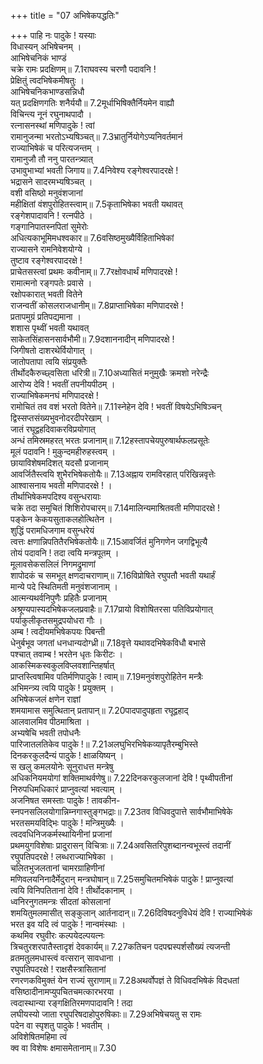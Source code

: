 +++
title = "07 अभिषेकपद्धतिः"

+++
पाहि नः पादुके ! यस्याः  
विधास्यन् अभिषेचनम् ।  
आभिषेचनिकं भाण्डं  
चक्रे रामः प्रदक्षिणम्॥ 7.1राघवस्य चरणौ पदावनि !  
प्रेक्षितुं त्वदभिषेकमीषतुः ।  
आभिषेचनिकभाण्डसन्निधौ  
यत् प्रदक्षिणगतिः शनैर्ययौ॥ 7.2मूर्धाभिषिक्तैर्नियमेन वाह्यौ  
विचिन्त्य नूनं रघुनाथपादौ ।  
रत्नासनस्थां मणिपादुके ! त्वां  
रामानुजन्मा भरतोऽभ्यषिञ्चत्॥ 7.3भ्रातुर्नियोगेऽप्यनिवर्तमानं  
राज्याभिषेकं च परित्यजन्तम् ।  
रामानुजौ तौ ननु पारतन्त्र्यात्  
उभावुभाभ्यां भवती जिगाय॥ 7.4निवेश्य रङ्गेश्वरपादरक्षे !  
भद्रासने सादरमभ्यषिञ्चत् ।  
वशी वसिष्ठो मनुवंशजानां  
महीक्षितां वंशपुरोहितस्त्वाम्॥ 7.5कृताभिषेका भवती यथावत्  
रङ्गेशपादावनि ! रत्नपीठे ।  
गङ्गानिपातस्नपितां सुमेरोः  
अधित्यकाभूमिमधश्वकार॥ 7.6वसिष्ठमुख्यैर्विहिताभिषेकां  
राज्यासने रामनिवेशयोग्ये ।  
तुष्टाव रङ्गेश्वरपादरक्षे !  
प्राचेतसस्त्वां प्रथमः कवीनाम्॥ 7.7रक्षोवधार्थं मणिपादरक्षे !  
रामात्मनो रङ्गपतेः प्रवासे ।  
रक्षोपकारात् भवती वितेने  
राजन्वतीं कोसलराजधानीम्॥ 7.8प्राप्ताभिषेका मणिपादरक्षे !  
प्रतापमुग्रं प्रतिपद्यमाना ।  
शशास पृथ्वीं भवती यथावत्  
साकेतसिंहासनसार्वभौमी॥ 7.9दशाननादीन् मणिपादरक्षे !  
जिगीषतो दाशरथेर्वियोगात् ।  
जातोपतापा त्वयि संप्रयुक्तैः  
तीर्थोदकैरुच्छ्वसिता धरित्री॥ 7.10अध्यासितं मनुमुखैः क्रमशो नरेन्द्रैः  
आरोप्य देवि ! भवतीं तपनीयपीठम् ।  
राज्याभिषेकमनघं मणिपादरक्षे !  
रामोचितं तव वशं भरतो वितेने॥ 7.11स्नेहेन देवि ! भवतीं विषयेऽभिषिञ्चन्  
द्विस्सप्तसंख्यभुवनोदरदीपरेखाम् ।  
जातं रघूद्वहदिवाकरविप्रयोगात्  
अन्धं तमिस्रमहरत् भरतः प्रजानाम्॥ 7.12हस्तापचेयपुरुषार्थफलप्रसूतेः  
मूलं पदावनि ! मुकुन्दमहीरुहस्त्वम् ।  
छायाविशेषमदिशत् यदसौ प्रजानाम्  
आवर्जितैस्त्वयि शुभैरभिषेकतोयैः॥ 7.13अह्नाय रामविरहात् परिखिन्नवृत्तेः  
आश्वासनाय भवती मणिपादरक्षे ! ।  
तीर्थाभिषेकमपदिश्य वसुन्धरायाः  
चक्रे तदा समुचितं शिशिरोपचारम्॥ 7.14मालिन्यमाश्रितवती मणिपादरक्षे !  
पङ्केन केकयसुताकलहोत्थितेन ।  
शुद्धिं परामधिजगाम वसुन्धरेयं  
त्वत्तः क्षणान्निपतितैरभिषेकतोयैः॥ 7.15आवर्जितं मुनिगणेन जगद्विभूत्यै  
तोयं पदावनि ! तदा त्वयि मन्त्रपूतम् ।  
मूलावसेकसलिलं निगमद्रुमाणां  
शापोदकं च समभूत् क्षणदाचराणाम्॥ 7.16विप्रोषिते रघुपतौ भवती यथार्हं  
मान्ये पदे स्थितिमती मनुवंशजानाम् ।  
आत्मन्यथर्वनिपुणैः प्रहितैः प्रजानाम्  
अश्रूण्यपास्यदभिषेकजलप्रवाहैः॥ 7.17प्रायो विशोषितरसा पतिविप्रयोगात्  
पर्याकुलीकृतसमुद्रपयोधरा गौः ।  
अम्ब ! त्वदीयमभिषेकपयः पिबन्ती  
धेनुर्बभूव जगतां धनधान्यदोग्ध्री॥ 7.18वृत्ते यथावदभिषेकविधौ बभासे  
पश्चात् तवाम्ब ! भरतेन धृतः किरीटः ।  
आकस्मिकस्वकुलविप्लवशान्तिहर्षात्  
प्राप्तस्त्विषामिव पतिर्मणिपादुके ! त्वाम्॥ 7.19मनुवंशपुरोहितेन मन्त्रैः  
अभिमन्त्र्य त्वयि पादुके ! प्रयुक्तम् ।  
अभिषेकजलं क्षणेन राज्ञां  
शमयामास समुत्थितान् प्रतापान्॥ 7.20पादपादुपहृता रघूद्वहाद्  
आलवालमिव पीठमाश्रिता ।  
अभ्यषेचि भवती तपोधनैः  
पारिजातलतिकेव पादुके !॥ 7.21अलघुभिरभिषेकव्यापृतैरम्बुभिस्ते  
दिनकरकुलदैन्यं पादुके ! क्षाळयिष्यन् ।  
स खलु कमलयोनेः सूनुराधत्त मन्त्रेषु  
अधिकनियमयोगां शक्तिमाथर्वणेषु॥ 7.22दिनकरकुलजानां देवि ! पृथ्वीपतीनां  
निरुपधिमधिकारं प्राप्नुवत्यां भवत्याम् ।  
अजनिषत समस्ताः पादुके ! तावकीन-  
स्नपनसलिलयोगान्निम्नगास्तुङ्गभद्राः॥ 7.23तव विधिवदुपात्ते सार्वभौमाभिषेके  
भरतसमयविद्भिः पादुके ! मन्त्रिमुख्यैः ।  
त्वदवधिनिजकर्मस्थायिनीनां प्रजानां  
प्रथमयुगविशेषाः प्रादुरासन् विचित्राः॥ 7.24अवसितरिपुशब्दानन्वभूस्त्वं तदानीं  
रघुपतिपदरक्षे ! लब्धराज्याभिषेका ।  
चलितभुजलतानां चामरग्राहिणीनां  
मणिवलयनिनादैर्मेदुरान् मन्त्रघोषान्॥ 7.25समुचितमभिषेकं पादुके ! प्राप्नुवत्यां  
त्वयि विनिपतितानां देवि ! तीर्थोदकानाम् ।  
ध्वनिरनुगतमन्त्रः सीदतां कोसलानां  
शमयितुमलमासीत् सङ्कुलान् आर्तनादान्॥ 7.26दिविषदनुविधेयं देवि ! राज्याभिषेकं  
भरत इव यदि त्वं पादुके ! नान्वमंस्थाः ।  
कथमिव रघुवीरः कल्पयेदल्पयत्नः  
त्रिचतुरशरपातैस्तादृशं देवकार्यम्॥ 7.27कतिचन पदपद्मस्पर्शसौख्यं त्यजन्ती  
व्रतमतुलमधास्त्वं वत्सरान् सावधाना ।  
रघुपतिपदरक्षे ! राक्षसैस्त्रासितानां  
रणरणकविमुक्तं येन राज्यं सुराणाम्॥ 7.28अथर्वोपज्ञं ते विधिवदभिषेकं विदधतां  
वसिष्ठादीनामप्युपचितचमत्कारभरया ।  
त्वदास्थान्या रङ्गक्षितिरमणपादावनि ! तदा  
लघीयस्यो जाता रघुपरिषदाहोपुरुषिकाः॥ 7.29अभिषेचयतु स रामः  
पदेन वा स्पृशतु पादुके ! भवतीम् ।  
अविशेषितमहिमा त्वं  
क्व वा विशेषः क्षमासमेतानाम्॥ 7.30
